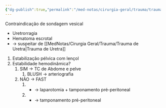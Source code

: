 ```yaml
---
{"dg-publish":true,"permalink":"/med-notas/cirurgia-geral/trauma/trauma-de-pelve/"}
---
```


Contraindicação de sondagem vesical
- Uretrorragia
- Hematoma escrotal
- -> suspeitar de [[MedNotas/Cirurgia Geral/Trauma/Trauma de Uretra\|Trauma de Uretra]]

1. Estabilização pélvica com lençol
2. Estabilidade hemodinâmica?
	1. SIM -> TC de Abdome e pelve
		1. BLUSH -> arteriografia
	2. NÃO -> FAST
		1. + -> laparotomia + tamponamento pré-peritoneal
		2. - -> tamponamento pré-peritoneal